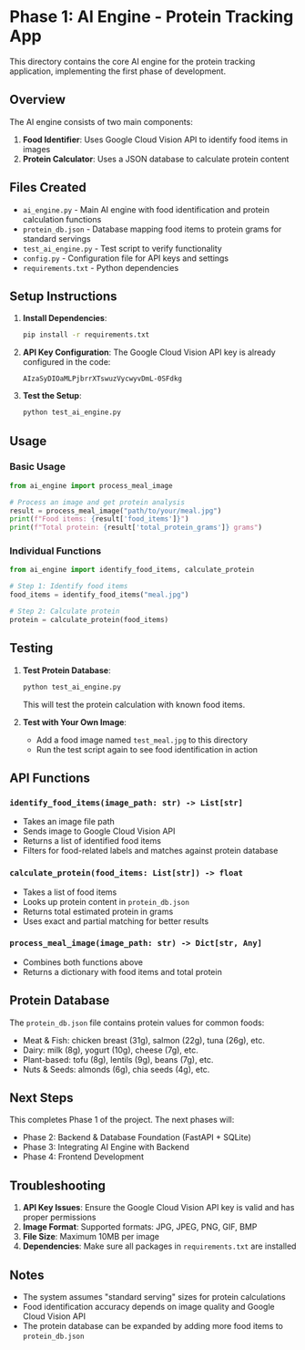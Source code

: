 # Phase 1: AI Engine - Protein Tracking App

This directory contains the core AI engine for the protein tracking application, implementing the first phase of development.

## Overview

The AI engine consists of two main components:
1. **Food Identifier**: Uses Google Cloud Vision API to identify food items in images
2. **Protein Calculator**: Uses a JSON database to calculate protein content

## Files Created

- `ai_engine.py` - Main AI engine with food identification and protein calculation functions
- `protein_db.json` - Database mapping food items to protein grams for standard servings
- `test_ai_engine.py` - Test script to verify functionality
- `config.py` - Configuration file for API keys and settings
- `requirements.txt` - Python dependencies

## Setup Instructions

1. **Install Dependencies**:
   ```bash
   pip install -r requirements.txt
   ```

2. **API Key Configuration**:
   The Google Cloud Vision API key is already configured in the code:
   ```
   AIzaSyDIOaMLPjbrrXTswuzVycwyvDmL-0SFdkg
   ```

3. **Test the Setup**:
   ```bash
   python test_ai_engine.py
   ```

## Usage

### Basic Usage
```python
from ai_engine import process_meal_image

# Process an image and get protein analysis
result = process_meal_image("path/to/your/meal.jpg")
print(f"Food items: {result['food_items']}")
print(f"Total protein: {result['total_protein_grams']} grams")
```

### Individual Functions
```python
from ai_engine import identify_food_items, calculate_protein

# Step 1: Identify food items
food_items = identify_food_items("meal.jpg")

# Step 2: Calculate protein
protein = calculate_protein(food_items)
```

## Testing

1. **Test Protein Database**:
   ```bash
   python test_ai_engine.py
   ```
   This will test the protein calculation with known food items.

2. **Test with Your Own Image**:
   - Add a food image named `test_meal.jpg` to this directory
   - Run the test script again to see food identification in action

## API Functions

### `identify_food_items(image_path: str) -> List[str]`
- Takes an image file path
- Sends image to Google Cloud Vision API
- Returns a list of identified food items
- Filters for food-related labels and matches against protein database

### `calculate_protein(food_items: List[str]) -> float`
- Takes a list of food items
- Looks up protein content in `protein_db.json`
- Returns total estimated protein in grams
- Uses exact and partial matching for better results

### `process_meal_image(image_path: str) -> Dict[str, Any]`
- Combines both functions above
- Returns a dictionary with food items and total protein

## Protein Database

The `protein_db.json` file contains protein values for common foods:
- Meat & Fish: chicken breast (31g), salmon (22g), tuna (26g), etc.
- Dairy: milk (8g), yogurt (10g), cheese (7g), etc.
- Plant-based: tofu (8g), lentils (9g), beans (7g), etc.
- Nuts & Seeds: almonds (6g), chia seeds (4g), etc.

## Next Steps

This completes Phase 1 of the project. The next phases will:
- Phase 2: Backend & Database Foundation (FastAPI + SQLite)
- Phase 3: Integrating AI Engine with Backend
- Phase 4: Frontend Development

## Troubleshooting

1. **API Key Issues**: Ensure the Google Cloud Vision API key is valid and has proper permissions
2. **Image Format**: Supported formats: JPG, JPEG, PNG, GIF, BMP
3. **File Size**: Maximum 10MB per image
4. **Dependencies**: Make sure all packages in `requirements.txt` are installed

## Notes

- The system assumes "standard serving" sizes for protein calculations
- Food identification accuracy depends on image quality and Google Cloud Vision API
- The protein database can be expanded by adding more food items to `protein_db.json` 